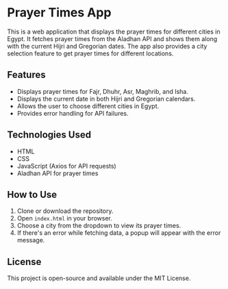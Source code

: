 # Prayer Times App

This is a web application that displays the prayer times for different cities in Egypt. It fetches prayer times from the Aladhan API and shows them along with the current Hijri and Gregorian dates. The app also provides a city selection feature to get prayer times for different locations.

## Features
- Displays prayer times for Fajr, Dhuhr, Asr, Maghrib, and Isha.
- Displays the current date in both Hijri and Gregorian calendars.
- Allows the user to choose different cities in Egypt.
- Provides error handling for API failures.

## Technologies Used
- HTML
- CSS
- JavaScript (Axios for API requests)
- Aladhan API for prayer times

## How to Use
1. Clone or download the repository.
2. Open `index.html` in your browser.
3. Choose a city from the dropdown to view its prayer times.
4. If there's an error while fetching data, a popup will appear with the error message.

## License
This project is open-source and available under the MIT License.
